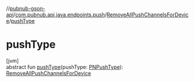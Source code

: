 //[pubnub-gson-api](../../../index.md)/[com.pubnub.api.java.endpoints.push](../index.md)/[RemoveAllPushChannelsForDevice](index.md)/[pushType](push-type.md)

# pushType

[jvm]\
abstract fun [pushType](push-type.md)(pushType: [PNPushType](../../../../../pubnub-kotlin/pubnub-kotlin-api/pubnub-kotlin-api/com.pubnub.api.enums/-p-n-push-type/index.md)): [RemoveAllPushChannelsForDevice](index.md)
